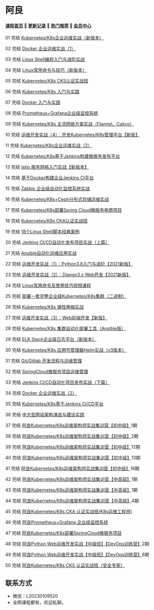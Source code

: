 # 阿良

#### [**课程首页**](../../README.md) 💖 [**更新记录**](./gxjl-2024.md) 💖 [**热门推荐**](./rmtj.md) 💖 [**会员中心**](./vip.md)

01 完结 [Kubernetes/K8s企业运维实战（新版本）](https://edu.51cto.com/course/12537.html)

02 完结 [Docker 企业运维实战（1）](https://edu.51cto.com/course/10659.html)

03 完结 [Linux Shell编程入门与进阶实战](https://edu.51cto.com/course/34078.html)

04 完结 [Linux常用命令与技巧（新版本）](https://edu.51cto.com/course/34079.html)

05 完结 [Kubernetes/K8s CKS认证实战班](https://edu.51cto.com/course/29335.html)

06 完结 [Kubernetes/K8s 入门与实践](https://edu.51cto.com/course/26585.html)

07 完结 [Docker 入门与实践](https://edu.51cto.com/course/26600.html)

08 完结 [Prometheus+Grafana企业级监控系统](https://edu.51cto.com/course/16802.html)

09 完结 [Kubernetes/K8s 主流网络方案实战（Flannel、Calico）](https://edu.51cto.com/course/21546.html)

10 完结 [运维开发实战（4）：开发Kubernetes/K8s管理平台【新版】](https://edu.51cto.com/course/26557.html)

11 完结 [Kubernetes/K8s企业运维实战（2）](https://edu.51cto.com/course/16136.html)

12 完结 [Kubernetes/K8s基于Jenkins构建微服务发布平台](https://edu.51cto.com/course/21570.html)

13 完结 [Istio 服务网格入门实战【新版本】](https://edu.51cto.com/course/21430.html)

14 完结 [基于Docker构建企业Jenkins CI平台](https://edu.51cto.com/course/18219.html)

15 完结 [Zabbix 企业级自动化监控系统实战](https://edu.51cto.com/course/15463.html)

16 完结 [Kubernetes/K8s+Ceph分布式存储运维实战](https://edu.51cto.com/course/28756.html)

17 完结 [Kubernetes/K8s部署Spring Cloud微服务电商项目](https://edu.51cto.com/course/19014.html)

18 完结 [Kubernetes/K8s CKA认证实战班](https://edu.51cto.com/course/24096.html)

19 完结 [18个Linux Shell脚本经典案例](https://edu.51cto.com/course/15585.html)

20 完结 [Jenkins CI/CD自动化发布项目实战（上篇）](https://edu.51cto.com/course/13797.html)

21 完结 [Ansible自动化运维应用实战](https://edu.51cto.com/course/15125.html)

22 完结 [运维开发实战（1）：Python3.8入门与进阶【2021新版】](https://edu.51cto.com/course/26558.html)

23 完结 [运维开发实战（2）：Django3.x Web开发【2021新版】](https://edu.51cto.com/course/26582.html)

24 完结 [Linux常用命令及使用技巧视频课程](https://edu.51cto.com/course/10287.html)

25 完结 [部署一套完整企业级Kubernetes/K8s集群（二进制）](https://edu.51cto.com/course/26907.html)

26 完结 [Kubernetes/K8s 弹性伸缩实战](https://edu.51cto.com/course/21473.html)

27 完结 [运维开发实战（3）：Web前端开发【新版】](https://edu.51cto.com/course/26583.html)

28 完结 [Kubernetes/K8s 集群自动化部署工具（Ansible版）](https://edu.51cto.com/course/22368.html)

29 完结 [ELK Stack企业级日志平台（新版本）](https://edu.51cto.com/course/13726.html)

30 完结 [Kubernetes/K8s 应用包管理器Helm实战（v3版本）](https://edu.51cto.com/course/21525.html)

31 完结 [Git/Gitlab 开发流程与运维管理](https://edu.51cto.com/course/25630.html)

32 完结 [SpringCloud微服务项目运维管理](https://edu.51cto.com/course/25721.html)

33 完结 [Jenkins CI/CD自动化项目发布实战（下篇）](https://edu.51cto.com/course/25738.html)

34 完结 [Docker 企业运维实战（2）](https://edu.51cto.com/course/12407.html)

35 完结 [Kubernetes/K8s基于Jenkins CI/CD平台](https://edu.51cto.com/course/14071.html)

36 完结 [中大型网站架构演进与建设实践](https://edu.51cto.com/course/13727.html)

37 完结 [阿良Kubernetes/K8s运维架构师实战集训营【初中级】](https://ke.qq.com/course/344137)1期

38 完结 [阿良Kubernetes/K8s运维架构师实战集训营【初中级】](https://ke.qq.com/course/344137)2期

39 完结 [阿良Kubernetes/K8s运维架构师实战集训营【初中级】](https://ke.qq.com/course/344137)12期

40 完结 [阿良Kubernetes/K8s运维架构师实战集训营【初中级】](https://ke.qq.com/course/344137)13期

41 完结 [阿良Kubernetes/K8s运维架构师实战集训营【初中级】](https://ke.qq.com/course/344137)16期

42 完结 [阿良Kubernetes/K8s运维架构师实战集训营【中高级】](https://ke.qq.com/course/446949)1期

43 完结 [阿良Kubernetes/K8s运维架构师实战集训营【中高级】](https://ke.qq.com/course/446949)1期

44 完结 [阿良Kubernetes/K8s运维架构师实战集训营【中高级】](https://ke.qq.com/course/446949)4期

45 完结 [阿良Kubernetes/K8s CKA 认证实战班(K8s运维工程师)](https://ke.qq.com/course/1709963)

46 完结 [阿良Prometheus+Grafana 企业级监控系统](https://ke.qq.com/course/374130)

47 完结 [阿良Kubernetes/K8s部署SpringCloud微服务项目](https://ke.qq.com/course/429122)

48 完结 [阿良Python Web运维开发实战【中级班】【DevOps训练营】](https://ke.qq.com/course/320021)2期

49 完结 [阿良Python Web运维开发实战【中级班】【DevOps训练营】](https://ke.qq.com/course/320021)6期

50 完结 [阿良Kubernetes/K8s CKS 认证实战班（安全专家）](https://ke.qq.com/course/3547508)

## 联系方式

-  微信：L20230109520
-  全网课程都有，欢迎私聊。